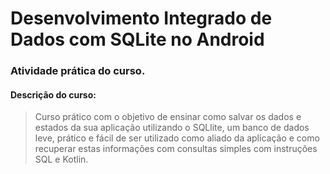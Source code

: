 # Desenvolvimento Integrado de Dados com SQLite no Android
### Atividade prática do curso.
#### Descrição do curso:
> Curso prático com o objetivo de ensinar como salvar os dados e estados da sua aplicação utilizando o SQLlite, um banco de dados leve, prático e fácil de ser utilizado como aliado da aplicação e como recuperar estas informações com consultas simples com instruções SQL e Kotlin.
